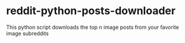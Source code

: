 reddit-python-posts-downloader
==============================

This python script downloads the top n image posts from your favorite image subreddits
